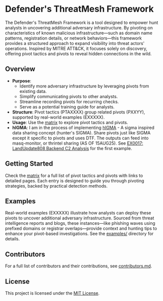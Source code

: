 # Defender's ThreatMesh Framework

The Defender's ThreatMesh Framework is a tool designed to empower hunt analysts in uncovering additional adversary infrastructure. By pivoting on characteristics of known malicious infrastructure—such as domain name patterns, registration details, or network behaviors—this framework provides a structured approach to expand visibility into threat actors' operations. Inspired by MITRE ATT&CK, it focuses solely on discovery, offering pivot tactics and pivots to reveal hidden connections in the wild.

## Overview
- **Purpose**:
   - Identify more adversary infrastructure by leveraging pivots from existing data.
   - Simplify communicating pivots to other analysts.
   - Streamline recording pivots for recurring checks.
   - Serve as a potential training guide for analysts.
- **Structure**: Pivot tactics (PTAXXXX) group related pivots (PXXYY), supported by real-world examples (EXXXXX).
- **Usage**: Use the [matrix](matrix.md) to explore pivot tactics and pivots.
- **hIGMA**: I am in the process of implementing [hIGMA](https://github.com/MalasadaTech/hIGMA) - A sigma inspired data sharing concept (hunter's SIGMA). Share pivots just like SIGMA except it specific to pivots and uses DTF. The outputs can feed into masq-monitor, or thrintel sharing (AS OF 15AUG25). See [EX0017: LandUpdate808 Backend C2 Analysis](/examples/EX0017.md) for the first example.

## Getting Started
Check the [matrix](matrix.md) for a full list of pivot tactics and pivots with links to detailed pages. Each entry is designed to guide you through pivoting strategies, backed by practical detection methods.

## Examples
Real-world examples (EXXXXX) illustrate how analysts can deploy these pivots to uncover additional adversary infrastructure. Sourced from threat intelligence reports and blogs, these instances—like phishing waves using prefixed domains or registrar overlaps—provide context and hunting tips to enhance your pivot-based investigations. See the [examples/](examples/) directory for details.

## Contributors
For a full list of contributors and their contributions, see [contributors.md](contributors.md).

## License
This project is licensed under the [MIT License](LICENSE).

